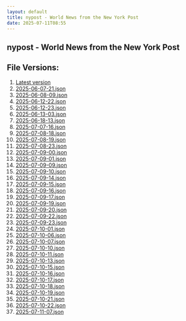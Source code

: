```yaml
---
layout: default
title: nypost - World News from the New York Post
date: 2025-07-11T08:55
---
```


## nypost - World News from the New York Post

<div id="data-chart"></div>
<div id="data-table"></div>
<script>
document.addEventListener('DOMContentLoaded', function(){
  document.getElementById('data-table').textContent = 'This source isn't supported for tables yet.';
});
</script>

## File Versions:
1. [Latest version](./latest.json)
2. [2025-06-07-21.json](./2025-06-07-21.json)
3. [2025-06-08-09.json](./2025-06-08-09.json)
4. [2025-06-12-22.json](./2025-06-12-22.json)
5. [2025-06-12-23.json](./2025-06-12-23.json)
6. [2025-06-13-03.json](./2025-06-13-03.json)
7. [2025-06-18-13.json](./2025-06-18-13.json)
8. [2025-07-07-16.json](./2025-07-07-16.json)
9. [2025-07-08-18.json](./2025-07-08-18.json)
10. [2025-07-08-19.json](./2025-07-08-19.json)
11. [2025-07-08-23.json](./2025-07-08-23.json)
12. [2025-07-09-00.json](./2025-07-09-00.json)
13. [2025-07-09-01.json](./2025-07-09-01.json)
14. [2025-07-09-09.json](./2025-07-09-09.json)
15. [2025-07-09-10.json](./2025-07-09-10.json)
16. [2025-07-09-14.json](./2025-07-09-14.json)
17. [2025-07-09-15.json](./2025-07-09-15.json)
18. [2025-07-09-16.json](./2025-07-09-16.json)
19. [2025-07-09-17.json](./2025-07-09-17.json)
20. [2025-07-09-19.json](./2025-07-09-19.json)
21. [2025-07-09-20.json](./2025-07-09-20.json)
22. [2025-07-09-22.json](./2025-07-09-22.json)
23. [2025-07-09-23.json](./2025-07-09-23.json)
24. [2025-07-10-01.json](./2025-07-10-01.json)
25. [2025-07-10-06.json](./2025-07-10-06.json)
26. [2025-07-10-07.json](./2025-07-10-07.json)
27. [2025-07-10-10.json](./2025-07-10-10.json)
28. [2025-07-10-11.json](./2025-07-10-11.json)
29. [2025-07-10-13.json](./2025-07-10-13.json)
30. [2025-07-10-15.json](./2025-07-10-15.json)
31. [2025-07-10-16.json](./2025-07-10-16.json)
32. [2025-07-10-17.json](./2025-07-10-17.json)
33. [2025-07-10-18.json](./2025-07-10-18.json)
34. [2025-07-10-19.json](./2025-07-10-19.json)
35. [2025-07-10-21.json](./2025-07-10-21.json)
36. [2025-07-10-22.json](./2025-07-10-22.json)
37. [2025-07-11-07.json](./2025-07-11-07.json)
